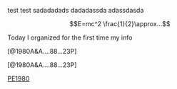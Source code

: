 test test
sadadadads
dadadassda
adassdasda

$$E=mc^2 \frac{1}{2}\approx...$$

Today I organized for the first time my info

[@1980A&A....88...23P]

[@1980A&A....88...23P]

[PE1980](C:\Users\itama\Zotero\storage\I5NWN2Z4\PW_potential.pdf)
